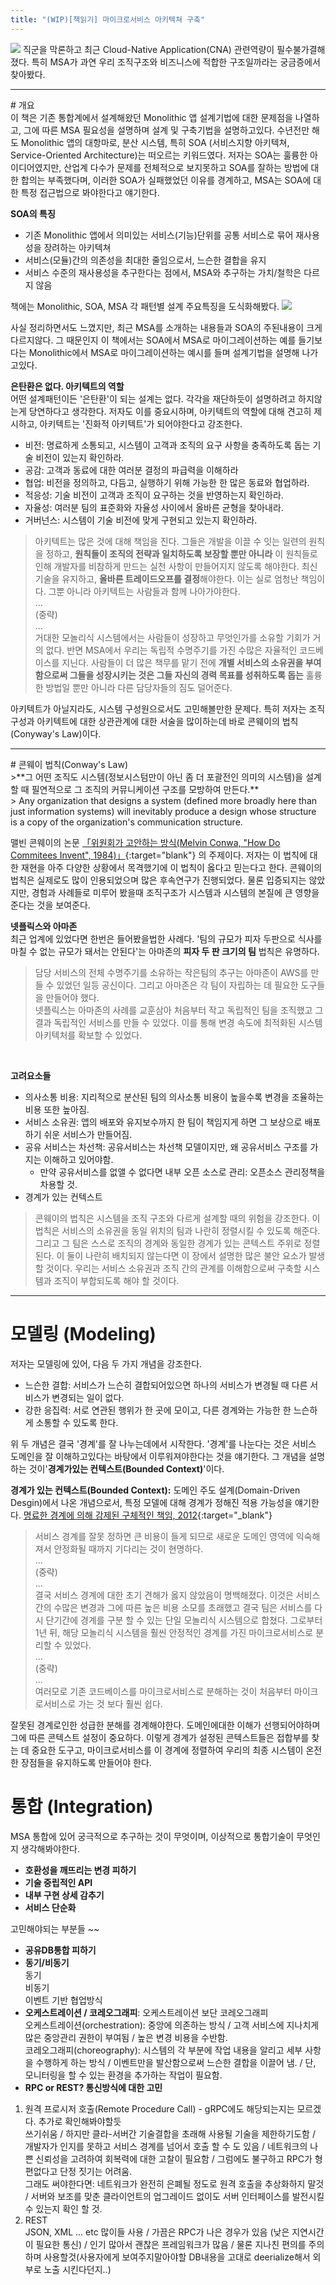 ```yaml
---
title: "(WIP)[책읽기] 마이크로서비스 아키텍쳐 구축"
---
```


![](/public/img/2022-01-26-Enterprise-Intergration-Patterns_1.jpg)
직군을 막론하고 최근 Cloud-Native Application(CNA) 관련역량이 필수불가결해졌다. 특히 MSA가 과연 우리 조직구조와 비즈니스에 적합한 구조일까라는 궁금증에서 찾아봤다.

<hr/>
# 개요<br/>
이 책은 기존 통합계에서 설계해왔던 Monolithic 앱 설계기법에 대한 문제점을 나열하고, 그에 따른 MSA 필요성을 설명하며 설계 및 구축기법을 설명하고있다. 수년전만 해도 Monolithic 앱의 대항마로, 분산 시스템, 특히 SOA (서비스지향 아키텍쳐, Service-Oriented Architecture)는 떠오르는 키워드였다. 저자는 SOA는 훌륭한 아이디어였지만, 산업계 다수가 문제를 전체적으로 보지못하고 SOA를 잘하는 방법에 대한 합의는 부족했다며, 이러한 SOA가 실패했었던 이유를 경계하고, MSA는  SOA에 대한 특정 접근법으로 봐야한다고 얘기한다.

**SOA의 특징**
*  기존 Monolithic 앱에서  의미있는 서비스(기능)단위를 공통 서비스로 묶어 재사용성을 장려하는 아키텍쳐
*  서비스(모듈)간의 의존성을 최대한 줄임으로서, 느슨한 결합을 유지
*  서비스 수준의 재사용성을 추구한다는 점에서, MSA와 추구하는 가치/철학은 다르지 않음

책에는 Monolithic, SOA, MSA 각 패턴별 설계 주요특징을 도식화해봤다. 
![](/public/img/2022-01-26-Enterprise-Intergration-Patterns_0.PNG)

사실 정리하면서도 느꼈지만, 최근 MSA를 소개하는 내용들과 SOA의 주된내용이 크게 다르지않다. 그 때문인지 이 책에서는  SOA에서 MSA로 마이그레이션하는 예를 들기보다는 Monolithic에서 MSA로 마이그레이션하는 예시를 들며 설계기법을 설명해 나가고있다. 

**은탄환은 없다. 아키텍트의 역할**<br/>
어떤 설계패턴이든 '은탄환'이 되는 설계는 없다.  각각을 재단하듯이 설명하려고 하지않는게 당연하다고 생각한다. 저자도 이를 중요시하며, 아키텍트의 역할에 대해 견고히 제시하고, 아키텍트는 '진화적 아키텍트'가 되어야한다고 강조한다.

* 비전: 명료하게 소통되고, 시스템이 고객과 조직의 요구 사항을 충족하도록 돕는 기술 비전이 있는지 확인하라.
* 공감: 고객과 동료에 대한 여러분 결정의 파급력을 이해하라
* 협업: 비전을 정의하고, 다듬고, 실행하기 위해 가능한 한 많은 동료와 협업하라.
* 적응성: 기술 비전이 고객과 조직이 요구하는 것을 반영하는지 확인하라.
* 자율성: 여러분 팀의 표준화와 자율성 사이에서 올바른 균형을 찾아내라.
* 거버넌스: 시스템이 기술 비전에 맞게 구현되고 있는지 확인하라.

> 아키텍트는 많은 것에 대해 책임을 진다. 그들은 개발을 이끌 수 잇는 일련의 원칙을 정하고, **원칙들이 조직의 전략과 일치하도록 보장할 뿐만 아니라** 이 원칙들로 인해 개발자를 비참하게 만드는 실천 사항이 만들어지지 않도록 해야한다. 최신 기술을 유지하고, **올바른 트레이드오프를 결정**해야한다. 이는 실로 엄청난 책임이다. 그뿐 아니라 아키텍트는 사람들과 함께 나아가야한다.<br/>
> ...<br/>
> (중략) <br/>
> ...<br/>
>  거대한 모놀리식 시스템에서는 사람들이 성장하고 무엇인가를 소유할 기회가 거의 없다. 반면 MSA에서 우리는 독립적 수명주기를 가진 수많은 자율적인 코드베이스를 지닌다. 사람들이 더 많은 책무를 맡기 전에 **개별 서비스의 소유권을 부여함으로써 그들을 성장시키는 것은 그들 자신의 경력 목표를 성취하도록 돕는** 훌륭한 방법일 뿐만 아니라 다른 담당자들의 짐도 덜어준다.

아키텍트가 아닐지라도, 시스템 구성원으로서도 고민해볼만한 문제다. 특히  저자는 조직구성과 아키텍트에 대한 상관관계에 대한 서술을 많이하는데 바로 콘웨이의 법칙(Conyway's Law)이다.

<hr/>
# 콘웨이 법칙(Conway's Law)<br/>
>**그 어떤 조직도 시스템(정보시스텀만이 아닌 좀 더 포괄전인 의미의 시스템)을 설계할 때 필연적으로 그 조직의 커뮤니케이션 구조를 모방하여 만든다.** <br/>
> Any organization that designs a system (defined more broadly here than just information systems) will inevitably produce a design whose structure is a copy of the organization's communication structure.

맬빈 콘웨이의 논문 [「위원회가 고안하는 방식(Melvin Conwa, "How Do Commitees Invent", 1984)」](http://www.melconway.com/Home/Committees_Paper.html){:target="blank"} 의 주제이다. 저자는 이 법칙에 대한 재현을 아주 다양한 상황에서 목격했기에 이 법칙이 옳다고 믿는다고 한다.  콘웨이의 법칙은 실제로도 많이 인용되었으며 많은 후속연구가 진행되었다. 물론 입증되지는 않았지만, 경험과 사례들로 미루어 봤을때 조직구조가 시스템과 시스템의 본질에 큰 영향을 준다는 것을 보여준다.

**넷플릭스와 아마존**<br/>
최근 업계에 있었다면 한번은 들어봤을법한 사례다. '팀의 규모가 피자 두판으로 식사를 마칠 수 없는 규모가 돼서는 안된다'는 아마존의 **피자 두 판 크기의 팀** 법칙은 유명하다.
> 담당 서비스의 전체 수명주기를 소유하는 작은팀의 추구는 아마존이 AWS를 만들 수 있었던 일등 공신이다. 그리고 아마존은 각 팀이 자립하는 데 필요한 도구들을 만들어야 했다.<br/>
> 넷플릭스는 아마존의 사례를 교훈삼아 처음부터 작고 독립적인 팀을 조직했고 그 결과 독립적인 서비스를 만들 수 있었다. 이를 통해 변경 속도에 최적화된 시스템 아키텍처를 확보할 수 있었다.


<br/>

**고려요소들**<br/>
* 의사소통 비용: 지리적으로 분산된 팀의 의사소통 비용이 높을수록 변경을 조율하는 비용 또한 높아짐.
* 서비스 소유권: 앱의 배포와 유지보수까지 한 팀이 책임지게 하면 그 보상으로 배포하기 쉬운 서비스가 만들어짐.
* 공유 서비스는 차선책: 공유서비스는 차선책 모델이지만, 왜 공유서비스 구조를 가지는 이해하고 있어야함.
	* 만약 공유서비스를 없앨 수 없다면 내부 오픈 소스로 관리: 오픈소스 관리정책을 차용할 것.
* 경계가 있는 컨텍스트

> 콘웨이의 법칙은 시스템을 조직 구조와 다르게 설계할 때의 위험을 강조한다. 이 법칙은 서비스의 소유권을 동일 위치의 팀과 나란히 정렬시킬 수 있도록 해준다. 그리고 그 팀은 스스로 조직의 경계와 동일한 경계가 있는 콘텍스트 주위로 정렬된다. 이 둘이 나란히 배치되지 않는다면 이 장에서 설명한 많은 불안 요소가 발생 할 것이다. 우리는 서비스 소유권과 조직 간의 관계를 이해함으로써 구축할 시스템과 조직이 부합되도록 해야 할 것이다.

<hr/>

# 모델링 (Modeling) <br/>
저자는 모델링에 있어, 다음 두 가지 개념을 강조한다.
- 느슨한 결합: 서비스가 느슨히 결합되어있으면 하나의 서비스가 변경될 때 다른 서비스가 변경되는 일이 없다.
- 강한 응집력: 서로 연관된 행위가 한 곳에 모이고, 다른 경계와는 가능한 한 느슨하게 소통할 수 있도록 한다.

위 두 개념은 결국 '경계'를 잘 나누는데에서 시작한다. '경계'를 나눈다는 것은 서비스 도메인을 잘 이해하고있다는 바탕에서 이루워져야한다는 것을 얘기한다. 그 개념을 설명하는 것이'**경계가있는 컨텍스트(Bounded Context)**'이다. <br/>

**경계가 있는 컨텍스트(Bounded Context):** 도메인 주도 설계(Domain-Driven Desgin)에서 나온 개념으로서, 특정 모델에 대해 경계가 정해진 적용 가능성을 얘기한다. [명료한 경계에 의해 강제된 구체적인 책임, 2012](http://goo.gl/KRIcUx){:target="_blank"}

> 서비스 경계를 잘못 정하면 큰 비용이 들게 되므로 새로운 도메인 영역에 익숙해져서 안정화될 때까지 기다리는 것이 현명하다. <br/>
>  ... <br/>  (중략)  <br/> ... <br/>
>  결국 서비스 경계에 대한 초기 견해가 옳지 않았음이 명백해졌다. 이것은 서비스 간의 수많은 변경과 그에 따른 높은 비용 소모를 초래했고 결국 팀은 서비스를 다시 단기간에 경계를 구분 할 수 있는 단일 모놀리식 시스템으로 합쳤다. 그로부터 1년 뒤, 해당 모놀리식 시스템을 훨씬 안정적인 경계를 가진 마이크로서비스로 분리할 수 있었다.<br/>
>  ... <br/>  (중략)  <br/> ... <br/>
>  여러모로 기존 코드베이스를 마이크로서비스로 분해하는 것이 처음부터 마이크로서비스로 가는 것 보다 훨씬 쉽다.

잘못된 경계로인한 성급한 분해를 경계해야한다. 도메인에대한 이해가 선행되어야하며 그에 따른 콘텍스트 설정이 중요하다. 이렇게 경계가 설정된 콘텍스트들은 접합부를 찾는 데 중요한 도구고,  마이크로서비스를 이 경계에 정렬하여 우리의 최종 시스템이 온전한 장점들을 유지하도록 만들어야 한다.

# 통합 (Integration)<br/>
MSA 통합에 있어 궁극적으로 추구하는 것이 무엇이며, 이상적으로 통합기술이 무엇인지 생각해봐야한다.

* **호환성을 깨뜨리는 변경 피하기**
* **기술 중립적인 API**
* **내부 구현 상세 감추기**
* **서비스 단순화**

고민해야되는 부분들 ~~

* **공유DB통합 피하기**<br/>
* **동기/비동기**<br/>
 	동기<br/>
	비동기<br/>
 	이벤트 기반 협업방식<br/>
* **오케스트레이션 / 코레오그래피**: 오케스트레이션 보단 코레오그래피<br/>
 	오케스트레이션(orchestration): 중앙에 의존하는 방식 / 고객 서비스에 지나치게 많은 중앙관리 권한이 부여됨 / 높은 변경 비용을 수반함.<br/>
 	코레오그래피(choreography): 시스템의 각 부분에 작업 내용을 알리고 세부 사항을 수행하게 하는 방식 / 이벤트만을 발산함으로써 느슨한 결합을 이끌어 냄. / 단, 모니터링을 할 수 있는 환경을 추가하는 작업이 필요함.<br/>
* **RPC or REST? 통신방식에 대한 고민** <br/>
1. 원격 프로시저 호출(Remote Procedure Call) - gRPC에도 해당되는지는 모르겠다. 추가로 확인해봐야할듯<br/>
	쓰기쉬움 / 하지만 클라-서버간 기술결합을 초래해 사용될 기술을 제한하기도함 / 개발자가 인지를 못하고 서비스 경계를 넘어서 호출 할 수 도 있음 / 네트워크의 나쁜 신뢰성을 고려하여 회복력에 대한 고찰이 필요함 / 그럼에도 불구하고 RPC가 형편없다고 단정 짓기는 어려움.<br/>
	그래도 써야한다면: 네트워크가 완전히 은폐될 정도로 원격 호출을 추상화하지 말것 / 서버와 보조를 맞춘 클라이언트의 업그레이드 없이도 서버 인터페이스를 발전시킬 수 있는지 확인 할 것.
2.  REST <br/>
 JSON, XML ... etc 많이들 사용 / 가끔은 RPC가 나은 경우가 있음 (낮은 지연시간이 필요한 통신) / 인기 많아서 괜찮은 프레임워크가 많음 / 물론 지나친 편의를 주의하며 사용할것(사용자에게 보여주지말아야할 DB내용을 고대로 deerialize해서 외부로 노출 시킨다던지..)
